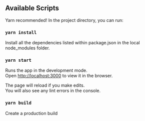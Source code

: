 ## Available Scripts

Yarn recommended!
In the project directory, you can run:

### `yarn install`
Install all the dependencies listed within package.json in the local node_modules folder.

### `yarn start`

Runs the app in the development mode.<br>
Open [http://localhost:3000](http://localhost:3000) to view it in the browser.

The page will reload if you make edits.<br>
You will also see any lint errors in the console.

### `yarn build`
Create a production build


